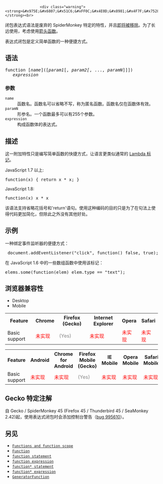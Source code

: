 
                
                  
                    <div class="warning"><strong>&#x975E;&#x6807;&#x51C6;&#xFF0C;&#x4E0D;&#x8981;&#x4F7F;&#x7528;&#xFF01;</strong><br>
&#x95ED;&#x5305;&#x8868;&#x8FBE;&#x5F0F;&#x8BED;&#x6CD5;&#x662F;&#x5E9F;&#x5F03;&#x7684; SpiderMonkey &#x7279;&#x5B9A;&#x7684;&#x7279;&#x6027;&#xFF0C;&#x5E76;&#x4E14;<a href="https://bugzilla.mozilla.org/show_bug.cgi?id=1083458" class="external">&#x5373;&#x5C06;&#x88AB;&#x79FB;&#x9664;</a>&#x3002;&#x4E3A;&#x4E86;&#x957F;&#x8FDC;&#x4F7F;&#x7528;&#xFF0C;&#x8003;&#x8651;&#x4F7F;&#x7528;<a href="/en-US/docs/Web/JavaScript/Reference/Functions/Arrow_functions">&#x7BAD;&#x5934;&#x51FD;&#x6570;</a>&#x3002;</div>

<div><section class="Quick_links" id="Quick_Links"><!-- --></section></div>

<p>&#x8868;&#x8FBE;&#x5F0F;&#x95ED;&#x5305;&#x662F;&#x5B9A;&#x4E49;&#x7B80;&#x5355;&#x51FD;&#x6570;&#x7684;&#x4E00;&#x79CD;&#x4FBF;&#x6377;&#x65B9;&#x5F0F;&#x3002;</p>

<h2 id="&#x8BED;&#x6CD5;">&#x8BED;&#x6CD5;</h2>

<pre class="syntaxbox">function [<em>name</em>]([<em>param1</em>[, <em>param2[</em>, ..., <em>paramN</em>]]])
   <em>expression</em>
</pre>

<h3 id="&#x53C2;&#x6570;">&#x53C2;&#x6570;</h3>

<dl>
 <dt><code>name</code></dt>
 <dd>&#x51FD;&#x6570;&#x540D;&#x3002;&#x51FD;&#x6570;&#x540D;&#x53EF;&#x4EE5;&#x7701;&#x7565;&#x4E0D;&#x5199;&#xFF0C;&#x79F0;&#x4E3A;&#x533F;&#x540D;&#x51FD;&#x6570;&#x3002;&#x51FD;&#x6570;&#x540D;&#x4EC5;&#x5728;&#x51FD;&#x6570;&#x4F53;&#x6709;&#x6548;&#x3002;</dd>
 <dt><code>paramN</code></dt>
 <dd>&#x5F62;&#x53C2;&#x540D;&#x3002;&#x4E00;&#x4E2A;&#x51FD;&#x6570;&#x6700;&#x591A;&#x53EF;&#x4EE5;&#x6709;255&#x4E2A;&#x53C2;&#x6570;&#x3002;</dd>
 <dt><code>expression</code></dt>
 <dd>&#x6784;&#x6210;&#x51FD;&#x6570;&#x4F53;&#x7684;&#x8868;&#x8FBE;&#x5F0F;&#x3002;</dd>
</dl>

<h2 id="&#x63CF;&#x8FF0;">&#x63CF;&#x8FF0;</h2>

<p>&#x8FD9;&#x4E00;&#x9644;&#x52A0;&#x7279;&#x6027;&#x53EA;&#x662F;&#x7F16;&#x5199;&#x7B80;&#x5355;&#x51FD;&#x6570;&#x7684;&#x5FEB;&#x6377;&#x65B9;&#x5F0F;&#xFF0C;&#x8BA9;&#x8BED;&#x8A00;&#x66F4;&#x7C7B;&#x4F3C;&#x901A;&#x5E38;&#x7684; <a href="http://en.wikipedia.org/wiki/Lambda_calculus#Lambda_calculus_and_programming_languages" class="external">Lambda &#x6807;&#x8BB0;</a>&#x3002;</p>

<p>JavaScript 1.7 &#x4EE5;&#x4E0A;:</p>

<pre class="brush: js">function(x) { return x * x; }</pre>

<p>JavaScript 1.8:</p>

<pre class="brush: js">function(x) x * x</pre>

<p>&#x8BE5;&#x8BED;&#x6CD5;&#x652F;&#x6301;&#x7701;&#x7565;&#x82B1;&#x62EC;&#x53F7;&#x548C;&apos;return&apos;&#x8BED;&#x53E5;&#x3002;&#x4F7F;&#x7528;&#x8FD9;&#x79CD;&#x7F16;&#x7801;&#x7684;&#x76EE;&#x7684;&#x53EA;&#x662F;&#x4E3A;&#x4E86;&#x5728;&#x53E5;&#x6CD5;&#x4E0A;&#x4F7F;&#x5F97;&#x4EE3;&#x7801;&#x66F4;&#x52A0;&#x7B80;&#x5316;&#xFF0C;&#x4F46;&#x9664;&#x6B64;&#x4E4B;&#x5916;&#x6CA1;&#x6709;&#x5176;&#x4ED6;&#x597D;&#x5904;&#x3002;</p>

<h2 id="&#x793A;&#x4F8B;">&#x793A;&#x4F8B;</h2>

<p>&#x4E00;&#x79CD;&#x7ED1;&#x5B9A;&#x4E8B;&#x4EF6;&#x76D1;&#x542C;&#x5668;&#x7684;&#x4FBF;&#x6377;&#x65B9;&#x5F0F;&#xFF1A;</p>

<pre class="brush: js"> document.addEventListener(&quot;click&quot;, function() false, true);
</pre>

<p>&#x5728; JavaScript 1.6 &#x4E2D;&#x7684;&#x4E00;&#x4E9B;&#x6570;&#x7EC4;&#x51FD;&#x6570;&#x4E2D;&#x4F7F;&#x7528;&#x8BE5;&#x6807;&#x8BB0;&#xFF1A;</p>

<pre class="brush: js">elems.some(function(elem) elem.type == &quot;text&quot;);
</pre>

<h2 id="&#x6D4F;&#x89C8;&#x5668;&#x517C;&#x5BB9;&#x6027;">&#x6D4F;&#x89C8;&#x5668;&#x517C;&#x5BB9;&#x6027;</h2>

<p></p><div class="htab">
    <a name="AutoCompatibilityTable" id="AutoCompatibilityTable"></a>
    <ul>
        <li class="selected"><a>Desktop</a></li>
        <li><a>Mobile</a></li>
    </ul>
</div><p></p>

<div id="compat-desktop">
<table class="compat-table">
 <tbody>
  <tr>
   <th>Feature</th>
   <th>Chrome</th>
   <th>Firefox (Gecko)</th>
   <th>Internet Explorer</th>
   <th>Opera</th>
   <th>Safari</th>
  </tr>
  <tr>
   <td>Basic support</td>
   <td><span style="color: #f00;">&#x672A;&#x5B9E;&#x73B0;</span></td>
   <td><span title="Please update this with the earliest version of support." style="color: #888;">(Yes)</span></td>
   <td><span style="color: #f00;">&#x672A;&#x5B9E;&#x73B0;</span></td>
   <td><span style="color: #f00;">&#x672A;&#x5B9E;&#x73B0;</span></td>
   <td><span style="color: #f00;">&#x672A;&#x5B9E;&#x73B0;</span></td>
  </tr>
 </tbody>
</table>
</div>

<div id="compat-mobile">
<table class="compat-table">
 <tbody>
  <tr>
   <th>Feature</th>
   <th>Android</th>
   <th>Chrome for Android</th>
   <th>Firefox Mobile (Gecko)</th>
   <th>IE Mobile</th>
   <th>Opera Mobile</th>
   <th>Safari Mobile</th>
  </tr>
  <tr>
   <td>Basic support</td>
   <td><span style="color: #f00;">&#x672A;&#x5B9E;&#x73B0;</span></td>
   <td><span style="color: #f00;">&#x672A;&#x5B9E;&#x73B0;</span></td>
   <td><span title="Please update this with the earliest version of support." style="color: #888;">(Yes)</span></td>
   <td><span style="color: #f00;">&#x672A;&#x5B9E;&#x73B0;</span></td>
   <td><span style="color: #f00;">&#x672A;&#x5B9E;&#x73B0;</span></td>
   <td><span style="color: #f00;">&#x672A;&#x5B9E;&#x73B0;</span></td>
  </tr>
 </tbody>
</table>
</div>

<h2 id="Gecko_&#x7279;&#x5B9A;&#x6CE8;&#x89E3;">Gecko &#x7279;&#x5B9A;&#x6CE8;&#x89E3;</h2>

<p>&#x81EA; Gecko / SpiderMonkey 45 (Firefox 45 / Thunderbird 45 / SeaMonkey 2.42)&#x8D77;&#xFF0C;&#x4F7F;&#x7528;&#x8868;&#x8FBE;&#x5F0F;&#x95ED;&#x5305;&#x65F6;&#x4F1A;&#x6DFB;&#x52A0;&#x63A7;&#x5236;&#x53F0;&#x8B66;&#x544A;&#xFF08;<a href="https://bugzilla.mozilla.org/show_bug.cgi?id=995610" class="external" title="FIXED: Add console warnings for expression closures (shorthand function syntax)">bug&#xA0;995610</a>&#xFF09;&#x3002;</p>

<h2 id="&#x53E6;&#x89C1;">&#x53E6;&#x89C1;</h2>

<ul>
 <li><a href="/zh-CN/docs/Web/JavaScript/Reference/Functions_and_function_scope" title="&#x6B64;&#x9875;&#x9762;&#x4ECD;&#x672A;&#x88AB;&#x672C;&#x5730;&#x5316;, &#x671F;&#x5F85;&#x60A8;&#x7684;&#x7FFB;&#x8BD1;!"><code>Functions and function scope</code></a></li>
 <li><a href="/zh-CN/docs/Web/JavaScript/Reference/Function" title="&#x6B64;&#x9875;&#x9762;&#x4ECD;&#x672A;&#x88AB;&#x672C;&#x5730;&#x5316;, &#x671F;&#x5F85;&#x60A8;&#x7684;&#x7FFB;&#x8BD1;!"><code>Function</code></a></li>
 <li><a href="/zh-CN/docs/Web/JavaScript/Reference/Statements/function" title="&#x51FD;&#x6570;&#x58F0;&#x660E;&#x7528;&#x6307;&#x5B9A;&#x7684;&#x53C2;&#x6570;&#x58F0;&#x660E;&#x4E00;&#x4E2A;&#x51FD;&#x6570;&#x3002;"><code>function statement</code></a></li>
 <li><a href="/zh-CN/docs/Web/JavaScript/Reference/Operators/function" title="function &#x5173;&#x952E;&#x5B57;&#x53EF;&#x7528;&#x6765;&#x5728;&#x4E00;&#x4E2A;&#x8868;&#x8FBE;&#x5F0F;&#x4E2D;&#x5B9A;&#x4E49;&#x4E00;&#x4E2A;&#x51FD;&#x6570;&#x3002;"><code>function expression</code></a></li>
 <li><a href="/zh-CN/docs/Web/JavaScript/Reference/Statements/function*" title="function* &#x58F0;&#x660E;&#xFF08;function&#x5173;&#x952E;&#x5B57;&#x540E;&#x8DDF;&#x4E00;&#x4E2A;&#x661F;&#x53F7;&#xFF09;&#x5B9A;&#x4E49;&#x4E00;&#x4E2A;generator&#xFF08;&#x751F;&#x6210;&#x5668;&#xFF09;&#x51FD;&#x6570;&#xFF0C;&#x8FD4;&#x56DE;&#x4E00;&#x4E2A;Generator&#x5BF9;&#x8C61;&#x3002;"><code>function* statement</code></a></li>
 <li><a href="/zh-CN/docs/Web/JavaScript/Reference/Operators/function*" title="function*&#x5173;&#x952E;&#x5B57;&#x53EF;&#x4EE5;&#x5728;&#x8868;&#x8FBE;&#x5F0F;&#x5185;&#x90E8;&#x5B9A;&#x4E49;&#x4E00;&#x4E2A;&#x751F;&#x6210;&#x5668;&#x51FD;&#x6570;&#x3002;"><code>function* expression</code></a></li>
 <li><a href="/zh-CN/docs/Web/JavaScript/Reference/GeneratorFunction" class="new" title="&#x6B64;&#x9875;&#x9762;&#x4ECD;&#x672A;&#x88AB;&#x672C;&#x5730;&#x5316;, &#x671F;&#x5F85;&#x60A8;&#x7684;&#x7FFB;&#x8BD1;!"><code>GeneratorFunction</code></a></li>
</ul>
                  
                
              